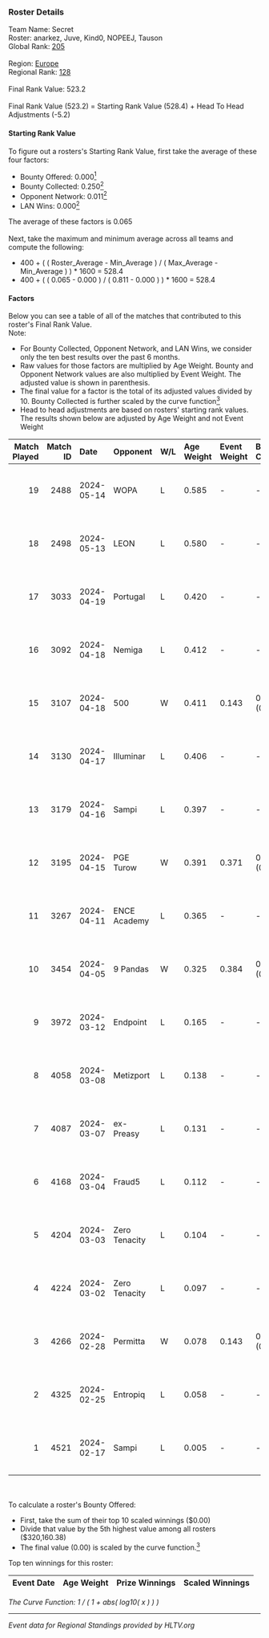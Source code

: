 ### Roster Details<br />
Team Name: Secret<br />
Roster: anarkez, Juve, Kind0, NOPEEJ, Tauson<br />
Global Rank: [205](../standings_global_2024_08_14.md)<br />
<br />
Region: [Europe]( ../standings_europe_2024_08_14.md)<br />
Regional Rank: [128]( ../standings_europe_2024_08_14.md)<br />
<br />
Final Rank Value:  523.2<br />
<br />
Final Rank Value (523.2) = Starting Rank Value (528.4) + Head To Head Adjustments (-5.2)<br />

#### Starting Rank Value<br />
To figure out a rosters's Starting Rank Value, first take the average of these four factors:<br />
- Bounty Offered: 0.000[<sup>1</sup>](#table2)
- Bounty Collected: 0.250[<sup>2</sup>](#table1)
- Opponent Network: 0.011[<sup>2</sup>](#table1)
- LAN Wins: 0.000[<sup>2</sup>](#table1)

The average of these factors is 0.065<br />
<br />
Next, take the maximum and minimum average across all teams and compute the following:<br />
- 400 + ( ( Roster_Average - Min_Average ) / ( Max_Average - Min_Average ) ) * 1600 = 528.4
- 400 + ( ( 0.065 - 0.000 ) / ( 0.811 - 0.000 ) ) * 1600 = 528.4


#### Factors<br />
Below you can see a table of all of the matches that contributed to this roster's Final Rank Value.<br />
Note:<br />

- For Bounty Collected, Opponent Network, and LAN Wins, we consider only the ten best results over the past 6 months.
- Raw values for those factors are multiplied by Age Weight. Bounty and Opponent Network values are also multiplied by Event Weight. The adjusted value is shown in parenthesis.
- The final value for a factor is the total of its adjusted values divided by 10. Bounty Collected is further scaled by the curve function[<sup>3</sup>](#curveFunction)
- Head to head adjustments are based on rosters' starting rank values. The results shown below are adjusted by Age Weight and not Event Weight
<span id="table1"></span><br />


| Match Played | Match ID | Date       | Opponent      | W/L | Age Weight | Event Weight | Bounty Collected | Opponent Network | LAN Wins  | H2H Adj. | Roster                                 |
| -: | -: | :- | :- | :- | :- | :- | :- | :- | :- | -: | :- |
|           19 |     2488 | 2024-05-14 | WOPA          | L   | 0.585      | -            | -                | -                | -         |    -7.14 | anarkez, Juve, Kind0, NOPEEJ, Tauson   |
|           18 |     2498 | 2024-05-13 | LEON          | L   | 0.580      | -            | -                | -                | -         |    -5.73 | anarkez, Juve, Kind0, NOPEEJ, Tauson   |
|           17 |     3033 | 2024-04-19 | Portugal      | L   | 0.420      | -            | -                | -                | -         |    -4.50 | anarkez, Kind0, Maze, NOPEEJ, Tauson   |
|           16 |     3092 | 2024-04-18 | Nemiga        | L   | 0.412      | -            | -                | -                | -         |    -0.34 | anarkez, Kind0, Maze, NOPEEJ, Tauson   |
|           15 |     3107 | 2024-04-18 | 500           | W   | 0.411      | 0.143        | 0.001 (0.000)    | 0.069 (0.004)    | 0 (0.000) |     9.44 | anarkez, Kind0, Maze, NOPEEJ, Tauson   |
|           14 |     3130 | 2024-04-17 | Illuminar     | L   | 0.406      | -            | -                | -                | -         |    -6.85 | anarkez, Kind0, Maze, NOPEEJ, Tauson   |
|           13 |     3179 | 2024-04-16 | Sampi         | L   | 0.397      | -            | -                | -                | -         |    -1.65 | anarkez, Kind0, Maze, NOPEEJ, Tauson   |
|           12 |     3195 | 2024-04-15 | PGE Turow     | W   | 0.391      | 0.371        | 0.001 (0.000)    | 0.014 (0.002)    | 0 (0.000) |     7.79 | anarkez, Kind0, Maze, NOPEEJ, Tauson   |
|           11 |     3267 | 2024-04-11 | ENCE Academy  | L   | 0.365      | -            | -                | -                | -         |    -3.42 | anarkez, Kind0, Maze, NOPEEJ, Tauson   |
|           10 |     3454 | 2024-04-05 | 9 Pandas      | W   | 0.325      | 0.384        | 0.075 (0.009)    | 0.717 (0.090)    | 0 (0.000) |     9.54 | anarkez, Kind0, Maze, NOPEEJ, Tauson   |
|            9 |     3972 | 2024-03-12 | Endpoint      | L   | 0.165      | -            | -                | -                | -         |    -0.40 | anarkez, Kind0, Maze, NOPEEJ, Tauson   |
|            8 |     4058 | 2024-03-08 | Metizport     | L   | 0.138      | -            | -                | -                | -         |    -0.73 | anarkez, innocent, Kind0, Maze, Tauson |
|            7 |     4087 | 2024-03-07 | ex-Preasy     | L   | 0.131      | -            | -                | -                | -         |    -0.94 | anarkez, innocent, Kind0, Maze, Tauson |
|            6 |     4168 | 2024-03-04 | Fraud5        | L   | 0.112      | -            | -                | -                | -         |    -1.30 | anarkez, innocent, Kind0, Maze, Tauson |
|            5 |     4204 | 2024-03-03 | Zero Tenacity | L   | 0.104      | -            | -                | -                | -         |    -0.16 | anarkez, innocent, Kind0, Maze, Tauson |
|            4 |     4224 | 2024-03-02 | Zero Tenacity | L   | 0.097      | -            | -                | -                | -         |    -0.15 | anarkez, innocent, Kind0, Maze, Tauson |
|            3 |     4266 | 2024-02-28 | Permitta      | W   | 0.078      | 0.143        | 0.036 (0.000)    | 0.957 (0.011)    | 0 (0.000) |     2.26 | anarkez, innocent, Kind0, Maze, Tauson |
|            2 |     4325 | 2024-02-25 | Entropiq      | L   | 0.058      | -            | -                | -                | -         |    -0.91 | anarkez, innocent, Kind0, Maze, Tauson |
|            1 |     4521 | 2024-02-17 | Sampi         | L   | 0.005      | -            | -                | -                | -         |    -0.02 | anarkez, innocent, Kind0, Maze, Tauson |

<br />
<span id="table2"></span><br />
To calculate a roster's Bounty Offered:<br />

- First, take the sum of their top 10 scaled winnings ($0.00)
- Divide that value by the 5th highest value among all rosters ($320,160.38)
- The final value (0.00) is scaled by the curve function.[<sup>3</sup>](#curveFunction)

Top ten winnings for this roster:<br />

| Event Date | Age Weight | Prize Winnings | Scaled Winnings |
| :- | -: | :- | :- |


<span id="curveFunction"></span>_The Curve Function: 1 / ( 1 + abs( log10( x ) ) )_<br />

---
_Event data for Regional Standings provided by HLTV.org_<br />
